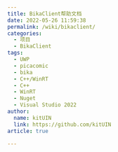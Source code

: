 ```yaml
---
title: BikaClient帮助文档
date: 2022-05-26 11:59:38
permalink: /wiki/bikaclient/
categories: 
  - 项目
  - BikaClient
tags:
  - UWP
  - picacomic
  - bika
  - C++/WinRT
  - C++
  - WinRT
  - Nuget
  - Visual Studio 2022
author: 
  name: kitUIN
  link: https://github.com/kitUIN
article: true

---
```

